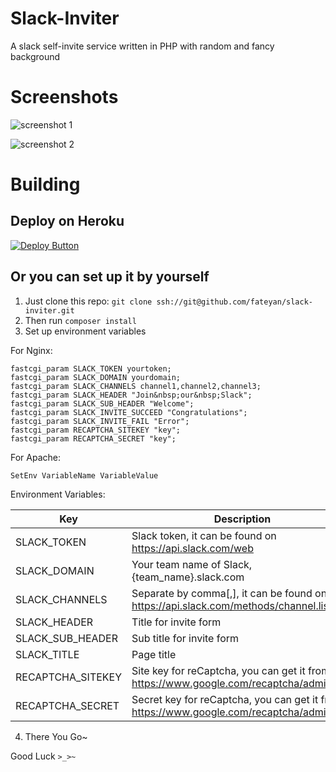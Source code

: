 # Slack-Inviter
A slack self-invite service written in PHP with random and fancy background

# Screenshots
![screenshot 1](https://raw.github.com/fateyan/Slack-Inviter/master/screenshot1.jpg)

![screenshot 2](https://raw.github.com/fateyan/Slack-Inviter/master/screenshot2.jpg)

# Building
## Deploy on Heroku
[![Deploy Button](https://www.herokucdn.com/deploy/button.png)](https://www.heroku.com/deploy/?template=https://github.com/fateyan/slack-inviter)
## Or you can set up it by yourself
1. Just clone this repo: `git clone ssh://git@github.com/fateyan/slack-inviter.git`  
2. Then run `composer install`
3. Set up environment variables  

For Nginx:
```nginx
fastcgi_param SLACK_TOKEN yourtoken;  
fastcgi_param SLACK_DOMAIN yourdomain;  
fastcgi_param SLACK_CHANNELS channel1,channel2,channel3;  
fastcgi_param SLACK_HEADER "Join&nbsp;our&nbsp;Slack";  
fastcgi_param SLACK_SUB_HEADER "Welcome";
fastcgi_param SLACK_INVITE_SUCCEED "Congratulations";
fastcgi_param SLACK_INVITE_FAIL "Error";
fastcgi_param RECAPTCHA_SITEKEY "key";
fastcgi_param RECAPTCHA_SECRET "key";
```
For Apache:
```
SetEnv VariableName VariableValue
```

Environment Variables:  

| Key               | Description                                                                              |
|-------------------|------------------------------------------------------------------------------------------|
| SLACK_TOKEN       | Slack token, it can be found on https://api.slack.com/web                                |
| SLACK_DOMAIN      | Your team name of Slack, {team_name}.slack.com                                           |
| SLACK_CHANNELS    | Separate by comma[,], it can be found on https://api.slack.com/methods/channel.list/test |
| SLACK_HEADER      | Title for invite form                                                                    |
| SLACK_SUB_HEADER  | Sub title for invite form                                                                |
| SLACK_TITLE       | Page title                                                                               |
| RECAPTCHA_SITEKEY | Site key for reCaptcha, you can get it from https://www.google.com/recaptcha/admin       |
| RECAPTCHA_SECRET  | Secret key for reCaptcha, you can get it from https://www.google.com/recaptcha/admin     |

4. There You Go~
  
Good Luck `>_>~`
